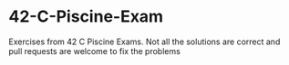 # 42-C-Piscine-Exam
Exercises from 42 C Piscine Exams. Not all the solutions are correct and pull requests are welcome to fix the problems
